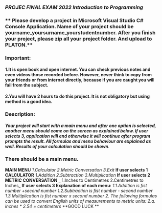 ### _PROJEC FINAL EXAM 2022 Introduction to Programming_ 
### ** Please develop a project in Microsoft Visual Studio C# Console Application. Name of your project should be yourname_yoursurname_yourstudentnumber. After you finish your project, please zip all your project folder. And upload to PLATON.**
### Important: 
#### 1.It is open book and open internet. You can check previous notes and even videos those recorded before. However, never think to copy from your friends or from internet directly, because if you are caught you will fail from the subject.
#### 2.You will have 2 hours to do this project. It is not obligatory but using method is a good idea.
### Description:
#### _Your project will start with a main menu and after one option is selected, another menu should come on the screen as explained below. If user selects 3, application will end otherwise it will continue after program prompts the result. All formulas and menu behaviour are explained as well. Results of your calculation should be shown._


### **There should be a main menu.**
**MAIN MENU**
    _1.Calculator
    2.Metric Conversation
    3.Exit_
**If user selects 1 
CALCULATOR**
    _1.Addition
    2.Subtraction
    3.Multiplication_
**If user selects 2
METRIC CONVERSATION**
   _ 1.Inches to Centimetres
    2.Centimetres to Inches_
**If user selects 3
Explanation of each menu:**
    _1.1.Addition is fist number +second number
    1.2.Subtraction is fist number - second number
    1.3.Multiplication is fist number x second number
    2. The following formulas can be used to convert English units of measurements to metric units:
    2.a. inches * 2.54 = centimeters_
**GOOD LUCK
**
